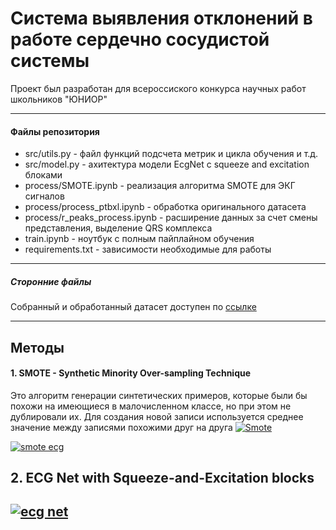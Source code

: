 # Система выявления отклонений в работе сердечно сосудистой системы

<p>Проект был разработан для всероссиского конкурса научных работ школьников "ЮНИОР"</p>

---

#### Файлы репозитория

<ul>
  <li>
    src/utils.py  - файл функций подсчета метрик и цикла обучения и т.д.</li>
  <li>
    src/model.py - ахитектура модели EcgNet с squeeze and excitation блоками</li>
  <li>
    process/SMOTE.ipynb - реализация алгоритма SMOTE для ЭКГ сигналов</li>
  <li>
    process/process_ptbxl.ipynb - обработка оригинального датасета</li>
  <li>
    process/r_peaks_process.ipynb - расширение данных за счет смены представления, выделение QRS комплекса</li>
  <li>
    train.ipynb - ноутбук с полным пайплайном обучения</li>
  <li>
    requirements.txt - зависимости необходимые для работы</li>
</ul>

---

##### Сторонние файлы

Собранный и обработанный датасет доступен по <a href="https://drive.google.com/file/d/1Rt0I7Svrx77tFMCsNubEQ-cDY8hD-iCk/view?usp=drive_linkk">ссылке<a/>

---
## Методы
#### 1. SMOTE - Synthetic Minority Over-sampling Technique
Это алгоритм генерации синтетических примеров, которые были бы похожи на имеющиеся в малочисленном классе, но при этом не дублировали их. Для создания новой записи используется среднее значение между записями похожими друг на друга
[![Smote](https://www.dataknowsall.com/images/posts/imbalanced.png "Smote")](https://www.dataknowsall.com/images/posts/imbalanced.png "Smote")

[![smote ecg](https://i.ibb.co/72ZsqfT/image.png "smote ecg")](https://i.ibb.co/72ZsqfT/image.png "smote ecg")

## 2. ECG Net with Squeeze-and-Excitation blocks
[![ecg net](https://i.ibb.co/dD3v41F/ecg.png "ecg net")](https://i.ibb.co/dD3v41F/ecg.png "ecg net")
---
